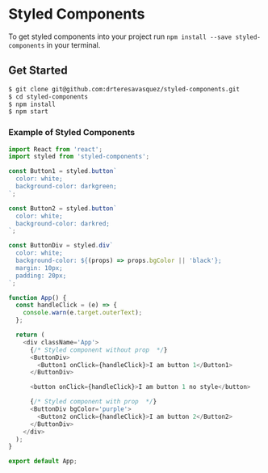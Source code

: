 # Styled Components

To get styled components into your project run `npm install --save styled-components` in your terminal.

## Get Started
```bash
$ git clone git@github.com:drteresavasquez/styled-components.git
$ cd styled-components
$ npm install
$ npm start
```

### Example of Styled Components
```javascript
import React from 'react';
import styled from 'styled-components';

const Button1 = styled.button`
  color: white;
  background-color: darkgreen;
`;

const Button2 = styled.button`
  color: white;
  background-color: darkred;
`;

const ButtonDiv = styled.div`
  color: white;
  background-color: ${(props) => props.bgColor || 'black'};
  margin: 10px;
  padding: 20px;
`;

function App() {
  const handleClick = (e) => {
    console.warn(e.target.outerText);
  };

  return (
    <div className='App'>
      {/* Styled component without prop  */}
      <ButtonDiv>
        <Button1 onClick={handleClick}>I am button 1</Button1>
      </ButtonDiv>

      <button onClick={handleClick}>I am button 1 no style</button>

      {/* Styled component with prop  */}
      <ButtonDiv bgColor='purple'>
        <Button2 onClick={handleClick}>I am button 2</Button2>
      </ButtonDiv>
    </div>
  );
}

export default App;
```
